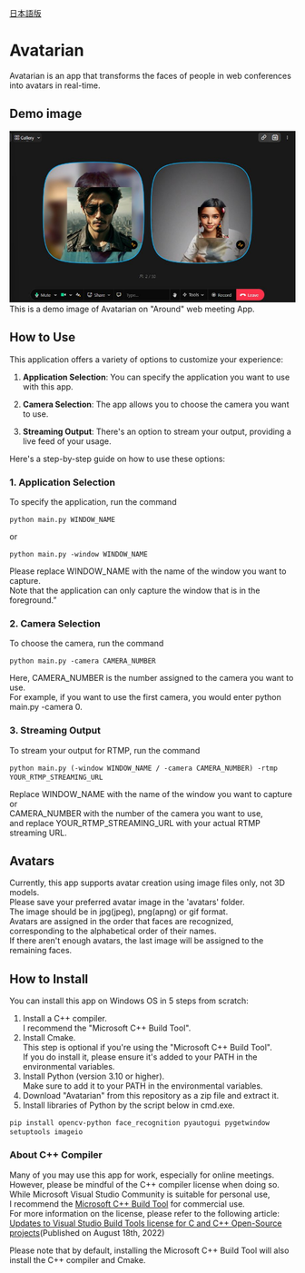 [日本語版](README_JP.md)  
# Avatarian
Avatarian is an app that transforms the faces of people in web conferences into avatars in real-time.

## Demo image
![Demo Image](media/avatarian_demo.jpg "Avatarian on Around")
This is a demo image of Avatarian on "Around" web meeting App.

## How to Use
This application offers a variety of options to customize your experience:

1. **Application Selection**: You can specify the application you want to use with this app.

2. **Camera Selection**: The app allows you to choose the camera you want to use.

3. **Streaming Output**: There's an option to stream your output, providing a live feed of your usage.

Here's a step-by-step guide on how to use these options:

### 1. **Application Selection**
To specify the application, run the command
```shell
python main.py WINDOW_NAME
```
or
```shell
python main.py -window WINDOW_NAME
```
Please replace WINDOW_NAME with the name of the window you want to capture.  
Note that the application can only capture the window that is in the foreground.”

### 2. **Camera Selection**
To choose the camera, run the command
```shell
python main.py -camera CAMERA_NUMBER
```
Here, CAMERA_NUMBER is the number assigned to the camera you want to use.  
For example, if you want to use the first camera, you would enter python main.py -camera 0.

### 3. **Streaming Output**
To stream your output for RTMP, run the command 
```shell
python main.py (-window WINDOW_NAME / -camera CAMERA_NUMBER) -rtmp YOUR_RTMP_STREAMING_URL
```
Replace WINDOW_NAME with the name of the window you want to capture or  
CAMERA_NUMBER with the number of the camera you want to use,  
and replace YOUR_RTMP_STREAMING_URL with your actual RTMP streaming URL.

## Avatars
Currently, this app supports avatar creation using image files only, not 3D models.  
Please save your preferred avatar image in the 'avatars' folder.  
The image should be in jpg(jpeg), png(apng) or gif format.  
Avatars are assigned in the order that faces are recognized,  
corresponding to the alphabetical order of their names.  
If there aren't enough avatars, the last image will be assigned to the remaining faces.


## How to Install
You can install this app on Windows OS in 5 steps from scratch:  
1. Install a C++ compiler.  
    I recommend the "Microsoft C++ Build Tool".  
2. Install Cmake.  
    This step is optional if you're using the "Microsoft C++ Build Tool".  
    If you do install it, please ensure it's added to your PATH in the environmental variables.
3. Install Python (version 3.10 or higher).  
    Make sure to add it to your PATH in the environmental variables.
4. Download "Avatarian" from this repository as a zip file and extract it.
5. Install libraries of Python by the script below in cmd.exe.  
```shell
pip install opencv-python face_recognition pyautogui pygetwindow setuptools imageio
```

### About C++ Compiler
Many of you may use this app for work, especially for online meetings.  
However, please be mindful of the C++ compiler license when doing so.  
While Microsoft Visual Studio Community is suitable for personal use,  
I recommend the [Microsoft C++ Build Tool](https://visualstudio.microsoft.com/visual-cpp-build-tools/) for commercial use.  
For more information on the license, please refer to the following article:
[Updates to Visual Studio Build Tools license for C and C++ Open-Source projects](https://devblogs.microsoft.com/cppblog/updates-to-visual-studio-build-tools-license-for-c-and-cpp-open-source-projects/)(Published on August 18th, 2022)  

Please note that by default, installing the Microsoft C++ Build Tool will also install the C++ compiler and Cmake.

